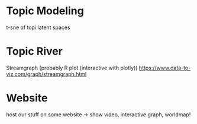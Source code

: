 # Topic Modeling
t-sne of topi latent spaces

# Topic River
Streamgraph (probably R plot (interactive with plotly))
https://www.data-to-viz.com/graph/streamgraph.html

# Website
host our stuff on some website -> show video, interactive graph, worldmap!